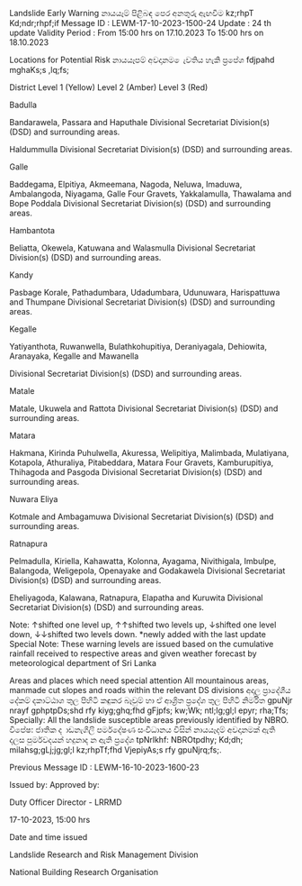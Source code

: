 Landslide Early Warning නායයෑම් පිළිබඳ පෙර අනතුරු ඇඟවීම kz;rhpT Kd;ndr;rhpf;if Message ID : LEWM-17-10-2023-1500-24 Update : 24 th update Validity Period : From 15:00 hrs on 17.10.2023 To 15:00 hrs on 18.10.2023

Locations for Potential Risk නායයෑපම් අවදානම ෙැවතිය හැකි ප්‍රපේශ fdjpahd mghaKs;s ,lq;fs;

District Level 1 (Yellow) Level 2 (Amber) Level 3 (Red)

Badulla

Bandarawela, Passara and Haputhale Divisional Secretariat Division(s) (DSD) and surrounding areas.

Haldummulla Divisional Secretariat Division(s) (DSD) and surrounding areas.

Galle

Baddegama, Elpitiya, Akmeemana, Nagoda, Neluwa, Imaduwa, Ambalangoda, Niyagama, Galle Four Gravets, Yakkalamulla, Thawalama and Bope Poddala Divisional Secretariat Division(s) (DSD) and surrounding areas.

Hambantota

Beliatta, Okewela, Katuwana and Walasmulla Divisional Secretariat Division(s) (DSD) and surrounding areas.

Kandy

Pasbage Korale, Pathadumbara, Udadumbara, Udunuwara, Harispattuwa and Thumpane Divisional Secretariat Division(s) (DSD) and surrounding areas.

Kegalle

Yatiyanthota, Ruwanwella, Bulathkohupitiya, Deraniyagala, Dehiowita, Aranayaka, Kegalle and Mawanella

Divisional Secretariat Division(s) (DSD) and surrounding areas.

Matale

Matale, Ukuwela and Rattota Divisional Secretariat Division(s) (DSD) and surrounding areas.

Matara

Hakmana, Kirinda Puhulwella, Akuressa, Welipitiya, Malimbada, Mulatiyana, Kotapola, Athuraliya, Pitabeddara, Matara Four Gravets, Kamburupitiya, Thihagoda and Pasgoda Divisional Secretariat Division(s) (DSD) and surrounding areas.

Nuwara Eliya

Kotmale and Ambagamuwa Divisional Secretariat Division(s) (DSD) and surrounding areas.

Ratnapura

Pelmadulla, Kiriella, Kahawatta, Kolonna, Ayagama, Nivithigala, Imbulpe, Balangoda, Weligepola, Openayake and Godakawela Divisional Secretariat Division(s) (DSD) and surrounding areas.

Eheliyagoda, Kalawana, Ratnapura, Elapatha and Kuruwita Divisional Secretariat Division(s) (DSD) and surrounding areas.

Note: ↑shifted one level up, ↑↑shifted two levels up, ↓shifted one level down, ↓↓shifted two levels down. *newly added with the last update Special Note: These warning levels are issued based on the cumulative rainfall received to respective areas and given weather forecast by meteorological department of Sri Lanka

Areas and places which need special attention All mountainous areas, manmade cut slopes and roads within the relevant DS divisions අදාල ප්‍රාදේශීය දේකම් දකාට්ඨාශ තුල පිහිටි කඳුකර බෑවුම් හා ඒ ආශ්‍රිත ප්‍රදේශ තුල පිහිටි නිර්මිත gpuNjr nrayf gphptpDs;shd rfy kiyg;ghq;fhd gFjpfs; kw;Wk; ntl;lg;gl;l epyr; rha;Tfs; Specially: All the landslide susceptible areas previously identified by NBRO. විපේෂ: ජාතික ද ාඩනැගිලි පර්මදේෂණ සංවිධානය විසින් නායයෑදම් අවදානමක් ඇති දලස පුර්මවදයන් හදුනාද න ඇති ප්‍රදේශ tpNrlkhf: NBROtpdhy; Kd;dh; milahsg;gLj;jg;gl;l kz;rhpTf;fhd VjepiyAs;s rfy gpuNjrq;fs;.

Previous Message ID : LEWM-16-10-2023-1600-23

Issued by: Approved by:

Duty Officer Director - LRRMD

17-10-2023, 15:00 hrs

Date and time issued

Landslide Research and Risk Management Division

National Building Research Organisation